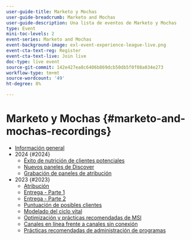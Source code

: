 ```yaml
---
user-guide-title: Marketo y Mochas
user-guide-breadcrumb: Marketo and Mochas
user-guide-description: Una lista de eventos de Marketo y Mochas
type: Event
mini-toc-levels: 2
event-series: Marketo and Mochas
event-background-image: exl-event-experience-league-live.png
event-cta-text-reg: Register
event-cta-text-live: Join live
doc-type: live event
source-git-commit: 142e427ea8c6406b869dcb50db5f0f08a034e273
workflow-type: tm+mt
source-wordcount: '49'
ht-degree: 8%

---
```



# Marketo y Mochas {#marketo-and-mochas-recordings}

+ [Información general](overview.md)
+ 2024 {#2024}
   + [Éxito de nutrición de clientes potenciales](2024/lead-nurture-success.md)
   + [Nuevos paneles de Discover](2024/new-discover-dashboard.md)
   + [Grabación de paneles de atribución](2024/attribution-dashboard-recording.md)
+ 2023 {#2023}
   + [Atribución](2023/attribution.md)
   + [Entrega - Parte 1](2023/deliverability-part-one.md)
   + [Entrega - Parte 2](2023/deliverability-part-two.md)
   + [Puntuación de posibles clientes](2023/lead-scoring.md)
   + [Modelado del ciclo vital](2023/lifecycle-modeling.md)
   + [Optimización y prácticas recomendadas de MSI](2023/msi-best-practices.md)
   + [Canales en línea frente a canales sin conexión](2023/online-offline.md)
   + [Prácticas recomendadas de administración de programas](2023/program-management.md)